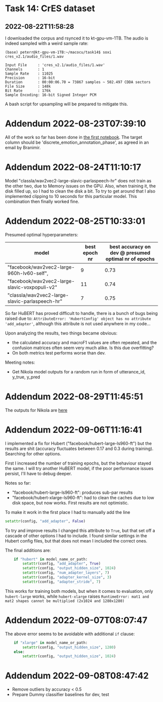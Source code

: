 # Task 14: CrES dataset



## 2022-08-22T11:58:28

I downloaded the corpus and rsynced it to kt-gpu-vm-1TB. The audio is indeed sampled with a weird sample rate:

```
(base) peterr@kt-gpu-vm-1TB:~/macocu/task14$ soxi cres_v2.1/audio_files/1.wav 

Input File     : 'cres_v2.1/audio_files/1.wav'
Channels       : 1
Sample Rate    : 11025
Precision      : 16-bit
Duration       : 00:00:06.70 = 73867 samples ~ 502.497 CDDA sectors
File Size      : 148k
Bit Rate       : 176k
Sample Encoding: 16-bit Signed Integer PCM
```

A bash script for upsampling will be prepared to mitigate this.

# Addendum 2022-08-23T07:39:10

All of the work so far has been done in [the first notebook](001_dataset_introspection.ipynb). The target column should be 'discrete_emotion_annotation_phase', as agreed in an email by Branimir.

# Addendum 2022-08-24T11:10:17

Model "classla/wav2vec2-large-slavic-parlaspeech-hr" does not train as the other two, due to Memory issues on the GPU. Also, when training it, the disk filled up, so I had to clean the disk a bit. To try to get around that I also implemented clipping to 10 seconds for this particular model. This combination then finally worked fine.




# Addendum 2022-08-25T10:33:01

Presumed optimal hyperparameters:

| model                                          | best epoch nr | best accuracy on dev @ presumed optimal nr of epochs |
|------------------------------------------------|---------------|------------------------------------------------------|
| "facebook/wav2vec2-large-960h-lv60-self",      | 9             | 0.73                                                 |
| "facebook/wav2vec2-large-slavic-voxpopuli-v2"  | 11            | 0.74                                                 |
| "classla/wav2vec2-large-slavic-parlaspeech-hr" | 7             | 0.75                                                 |

So far HuBERT has proved difficult to handle, there is a bunch of bugs being raised due to: `AttributeError: 'HubertConfig' object has no attribute 'add_adapter'`, although this attribute is not used anywhere in my code...

Upon analyzing the results, two things became obvious: 
* the calculated accuracy and macroF1 values are often repeated, and the confusion matrices often seem very much alike. Is this due overfitting?
* On both metrics test performs worse than dev. 

Meeting notes:
* Get Nikola model outputs for a random run in form of utterance_id, y_true, y_pred

# Addendum 2022-08-29T11:45:51

The outputs for Nikola are [here](005_analysis_of_outputs.jsonl)

# Addendum 2022-09-06T11:16:41

I implemented a fix for Hubert ("facebook/hubert-large-ls960-ft") but the results are shit (accuracy fluctuates between 0.17 and 0.3 during training). Searching for other options.

First I increased the number of training epochs, but the behaviour stayed the same. I will try another HuBERT model, if the poor performance issues persist, I'll have to debug deeper.

Notes so far:
* "facebook/hubert-large-ls960-ft": produces sub-par results
* "facebook/hubert-xlarge-ls960-ft": had to clean the caches due to low disk space, but now works. First results are not optimistic.

To make it work in the first place I had to manually add the line

```python
setattr(config, "add_adapter", False)
```
To try and improve results I changed this attribute to `True`, but that set off a cascade of other options I had to include. I found similar settings in the Hubert config files, but that does not mean I included the correct ones.

The final additions are:

```python
    if "hubert" in model_name_or_path:
        setattr(config, "add_adapter", True)
        setattr(config, "output_hidden_size", 1024)
        setattr(config, "num_adapter_layers", 7)
        setattr(config, "adapter_kernel_size", 3)
        setattr(config, "adapter_stride", 7)
```

This works for training both models, but when it comes to evaluation, only `hubert-large` works, while `hubert-xlarge` raises `RuntimeError: mat1 and mat2 shapes cannot be multiplied (2x1024 and 1280x1280)`

# Addendum 2022-09-07T08:07:47

The above error seems to be avoidable with additional `if` clause:
```python
    if "xlarge" in model_name_or_path:
        setattr(config, "output_hidden_size", 1280)
    else:
        setattr(config, "output_hidden_size", 1024)
```




# Addendum 2022-09-08T08:47:42

* Remove outliers by accuracy < 0.5
* Prepare Dummy classifier baselines for dev, test
